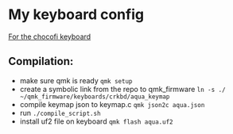 # My keyboard config

[For the chocofi keyboard](https://github.com/pashutk/chocofi)

## Compilation:
- make sure qmk is ready `qmk setup`
- create a symbolic link from the repo to qmk_firmware 
`ln -s ./ ~/qmk_firmware/keyboards/crkbd/aqua_keymap`
- compile keymap json to keymap.c `qmk json2c aqua.json`
- run `./compile_script.sh`
- install uf2 file on keyboard `qmk flash aqua.uf2` 
